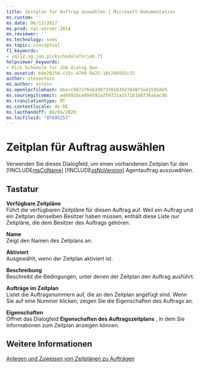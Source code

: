 ```yaml
---
title: Zeitplan für Auftrag auswählen | Microsoft-Dokumentation
ms.custom: ''
ms.date: 06/13/2017
ms.prod: sql-server-2014
ms.reviewer: ''
ms.technology: ssms
ms.topic: conceptual
f1_keywords:
- sql12.ag.job.pickscheduleforjob.f1
helpviewer_keywords:
- Pick Schedule for Job dialog box
ms.assetid: 6de2025d-c25c-47b9-9a25-18c294935c15
author: stevestein
ms.author: sstein
ms.openlocfilehash: ebecc087276eb3d073f0183927848f1ed1595de5
ms.sourcegitcommit: ad4d92dce894592a259721a1571b1d8736abacdb
ms.translationtype: MT
ms.contentlocale: de-DE
ms.lasthandoff: 08/04/2020
ms.locfileid: "87695257"
---
```

# <a name="pick-schedule-for-job"></a>Zeitplan für Auftrag auswählen
  Verwenden Sie dieses Dialogfeld, um einen vorhandenen Zeitplan für den [!INCLUDE[msCoName](../../includes/msconame-md.md)] [!INCLUDE[ssNoVersion](../../includes/ssnoversion-md.md)] Agentauftrag auszuwählen.  
  
## <a name="options"></a>Tastatur  
 **Verfügbare Zeitpläne**  
 Führt die verfügbaren Zeitpläne für diesen Auftrag auf. Weil ein Auftrag und ein Zeitplan denselben Besitzer haben müssen, enthält diese Liste nur Zeitpläne, die dem Besitzer des Auftrags gehören.  
  
 **Name**  
 Zeigt den Namen des Zeitplans an.  
  
 **Aktiviert**  
 Ausgewählt, wenn der Zeitplan aktiviert ist.  
  
 **Beschreibung**  
 Beschreibt die Bedingungen, unter denen der Zeitplan den Auftrag ausführt.  
  
 **Aufträge im Zeitplan**  
 Listet die Auftragsnummern auf, die an den Zeitplan angefügt sind. Wenn Sie auf eine Nummer klicken, zeigen Sie die Eigenschaften des Auftrags an.  
  
 **Eigenschaften**  
 Öffnet das Dialogfeld **Eigenschaften des Auftragszeitplans** , in dem Sie Informationen zum Zeitplan anzeigen können.  
  
## <a name="see-also"></a>Weitere Informationen  
 [Anlegen und Zuweisen von Zeitplänen zu Aufträgen](create-and-attach-schedules-to-jobs.md)  
  
  
